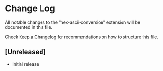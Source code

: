 # Change Log

All notable changes to the "hex-ascii-conversion" extension will be documented in this file.

Check [Keep a Changelog](http://keepachangelog.com/) for recommendations on how to structure this file.

## [Unreleased]

- Initial release
